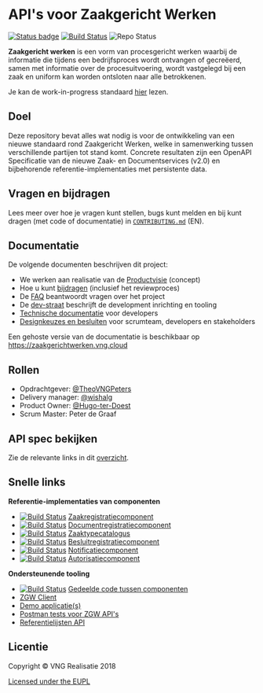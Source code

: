 API's voor Zaakgericht Werken
=====
[![Status badge](https://img.shields.io/endpoint.svg?style=plastic&url=https%3A//api-test.nl/api/v1/provider-latest-badge/64a5b8c4-ab12-4cf6-bbdb-295654f2ec67/)](https://api-test.nl/server/be77d2e9-6843-47f9-b2d3-d426e92f1562/64a5b8c4-ab12-4cf6-bbdb-295654f2ec67/) [![Build Status](https://jenkins.nlx.io/job/gemma-zaken-build-and-test/badge/icon?style=plastic)](https://jenkins.nlx.io/) ![Repo Status](https://img.shields.io/badge/status-concept-lightgrey.svg?style=plastic) 


**Zaakgericht werken** is een vorm van procesgericht werken waarbij de informatie die tijdens een bedrijfsproces wordt ontvangen of gecreëerd, samen met informatie over de procesuitvoering, wordt vastgelegd bij een zaak en uniform kan worden ontsloten naar alle betrokkenen.

Je kan de work-in-progress standaard [hier](docs/_content/standaard/index.md) lezen.

## Doel
Deze repository bevat alles wat nodig is voor de ontwikkeling van een nieuwe standaard rond Zaakgericht Werken, welke in samenwerking tussen verschillende partijen tot stand komt. Concrete resultaten zijn een OpenAPI Specificatie van de nieuwe Zaak- en Documentservices (v2.0) en bijbehorende referentie-implementaties met persistente data.

## Vragen en bijdragen
Lees meer over hoe je vragen kunt stellen, bugs kunt melden en bij kunt dragen (met code of documentatie) in [`CONTRIBUTING.md`](CONTRIBUTING.md) (EN).

## Documentatie
De volgende documenten beschrijven dit project:

- We werken aan realisatie van de [Productvisie](docs/_content/productvisie/index.md) (concept)
- Hoe u kunt [bijdragen](docs/_content/doorontwikkeling/index.md) (inclusief het reviewproces)
- De [FAQ](docs/_content/overige/faq.md) beantwoordt vragen over het project
- De [dev-straat](docs/_content/themas/achtergronddocumentatie/ontwikkelstraat.md) beschrijft de development
  inrichting en tooling
- [Technische documentatie](docs/_content/ontwikkelaars/index.md) voor developers
- [Designkeuzes en besluiten](docs/_content/themas/achtergronddocumentatie/ontwerpkeuzes.md) voor scrumteam, developers en stakeholders

Een gehoste versie van de documentatie is beschikbaar op https://zaakgerichtwerken.vng.cloud

## Rollen

- Opdrachtgever: [@TheoVNGPeters](https://github.com/TheoVNGPeters)
- Delivery manager: [@wishalg](https://github.com/wishalg)
- Product Owner: [@Hugo-ter-Doest](https://github.com/Hugo-ter-Doest)
- Scrum Master:  Peter de Graaf

## API spec bekijken

Zie de relevante links in dit [overzicht](docs/_content/standaard/index.md).

## Snelle links

**Referentie-implementaties van componenten**

* [![Build Status][zrc-build-status]][zrc-stable]
  [Zaakregistratiecomponent](https://github.com/vng-Realisatie/gemma-zaakregistratiecomponent)
* [![Build Status][drc-build-status]][drc-stable]
  [Documentregistratiecomponent](https://github.com/vng-Realisatie/gemma-documentregistratiecomponent)
* [![Build Status][ztc-build-status]][ztc-stable]
  [Zaaktypecatalogus](https://github.com/vng-Realisatie/gemma-zaaktypecatalogus)
* [![Build Status][brc-build-status]][brc-stable]
  [Besluitregistratiecomponent](https://github.com/vng-Realisatie/gemma-besluitregistratiecomponent)
* [![Build Status][nc-build-status]][nc-stable]
  [Notificatiecomponent](https://github.com/VNG-Realisatie/gemma-notificatiecomponent)
* [![Build Status][ac-build-status]][ac-stable]
  [Autorisatiecomponent](https://github.com/VNG-Realisatie/gemma-autorisatiecomponent)


**Ondersteunende tooling**

* [![Build Status][vng-api-common-build-status]][vng-api-common]
  [Gedeelde code tussen componenten](https://github.com/VNG-Realisatie/gemma-zaken-common)
* [ZGW Client](https://github.com/VNG-Realisatie/gemma-zds-client)
* [Demo applicatie(s)](https://github.com/VNG-Realisatie/gemma-zaken-demo)
* [Postman tests voor ZGW API's](https://github.com/VNG-Realisatie/gemma-postman-tests)
* [Referentielijsten API](https://github.com/VNG-Realisatie/VNG-referentielijsten)

## Licentie
Copyright © VNG Realisatie 2018

[Licensed under the EUPL](LICENCE.md)

[zrc-build-status]: http://jenkins.nlx.io/buildStatus/icon?job=gemma-zaakregistratiecomponent-stable
[zrc-stable]: http://jenkins.nlx.io/job/gemma-zaakregistratiecomponent-stable
[drc-build-status]: http://jenkins.nlx.io/buildStatus/icon?job=gemma-documentregistratiecomponent-stable
[drc-stable]: http://jenkins.nlx.io/job/gemma-documentregistratiecomponent-stable
[ztc-build-status]: http://jenkins.nlx.io/buildStatus/icon?job=gemma-zaaktypecatalogus-stable
[ztc-stable]: http://jenkins.nlx.io/job/gemma-zaaktypecatalogus-stable
[brc-build-status]: http://jenkins.nlx.io/buildStatus/icon?job=gemma-besluitregistratiecomponent-stable
[brc-stable]: http://jenkins.nlx.io/job/gemma-besluitregistratiecomponent-stable
[nc-build-status]: http://jenkins.nlx.io/buildStatus/icon?job=gemma-notificatiecomponent-stable
[nc-stable]: http://jenkins.nlx.io/job/gemma-notificatiecomponent-stable
[ac-build-status]: http://jenkins.nlx.io/buildStatus/icon?job=gemma-autorisatiecomponent-stable
[ac-stable]: http://jenkins.nlx.io/job/gemma-autorisatiecomponent-stable

[vng-api-common-build-status]: https://travis-ci.org/VNG-Realisatie/vng-api-common.svg?branch=master
[vng-api-common]: https://travis-ci.org/VNG-Realisatie/vng-api-common

